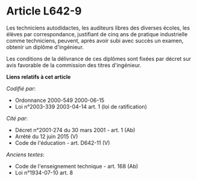 # Article L642-9

Les techniciens autodidactes, les auditeurs libres des diverses écoles, les élèves par correspondance, justifiant de cinq ans
de pratique industrielle comme techniciens, peuvent, après avoir subi avec succès un examen, obtenir un diplôme d'ingénieur.

Les conditions de la délivrance de ces diplômes sont fixées par décret sur avis favorable de la commission des titres
d'ingénieur.

**Liens relatifs à cet article**

_Codifié par_:

  - Ordonnance 2000-549 2000-06-15
  - Loi n°2003-339 2003-04-14 art. 1 (loi de ratification)

_Cité par_:

  - Décret n°2001-274 du 30 mars 2001 - art. 1 (Ab)
  - Arrêté du 12 juin 2015 (V)
  - Code de l'éducation - art. D642-11 (V)

_Anciens textes_:

  - Code de l'enseignement technique - art. 168 (Ab)
  - Loi n°1934-07-10 art. 8
